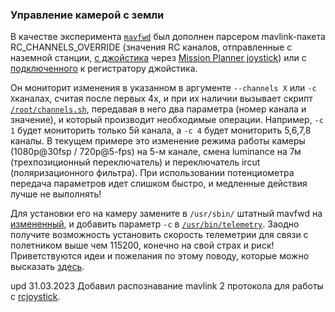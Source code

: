 ### Управление камерой с земли

В качестве эксперимента [`mavfwd`](mavfwd) был дополнен парсером mavlink-пакета RC_CHANNELS_OVERRIDE (значения RC каналов, отправленные с наземной станции, [с джойстика](https://github.com/whoim2/arduremote) через [Mission Planner joystick](https://ardupilot.org/copter/docs/common-joystick.html)) или с [подключенного](rcjoystick.md) к регистратору джойстика.

Он мониторит изменения в указанном в аргументе `--channels X` или `-c X`каналах, считая после первых 4х, и при их наличии вызывает скрипт [`/root/channels.sh`](gk7205v200/root), передавая в него два параметра (номер канала и значение), и который производит необходимые операции. Например, `-c 1` будет мониторить только 5й канала, а `-c 4` будет мониторить 5,6,7,8 каналы. В текущем примере это изменение режима работы камеры (1080p@30fsp / 720p@5-fps) на 5-м канале, смена luminance на 7м (трехпозиционный переключатель) и переключатель ircut (поляризационного фильтра).
При использовании потенциометра передача параметров идет слишком быстро, и медленные действия лучше не выполнять!

Для установки его на камеру замените в `/usr/sbin/` штатный mavfwd на [измененный](gk7205v200/usr/sbin), и добавить параметр `-c` в [`/usr/bin/telemetry`](gk7205v200/usr/bin/telemetry). Заодно получите возможность установить скорость телеметрии для связи с полетником выше чем 115200, конечно на свой страх и риск!
Приветствуются идеи и пожелания по этому поводу, которые можно высказать [здесь](https://t.me/+BMyMoolVOpkzNWUy).

upd 31.03.2023 Добавил распознавание mavlink 2 протокола для работы с [rcjoystick](rcjoystick.md).
